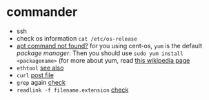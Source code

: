 # commander

- ssh
- check os information `cat /etc/os-release`
- [apt command not found?](https://unix.stackexchange.com/questions/33688/installing-git-sudo-apt-get-command-not-found) for you using cent-os, `yum` is the default _package manager_. Then you should use `sudo yum install <packagename>` (for more about yum, read [this wikipedia page](https://en.wikipedia.org/wiki/Yum_(software))
- `ethtool` [see also](https://serverfault.com/questions/207474/how-do-i-verify-the-speed-of-my-nic)
- `curl` [post file](https://stackoverflow.com/questions/12667797/using-curl-to-upload-post-data-with-files)
- `grep` again [check](https://stackoverflow.com/questions/221921/use-grep-exclude-include-syntax-to-not-grep-through-certain-files)
- `readlink -f filename.extension` [check](https://stackoverflow.com/questions/5265702/how-to-get-full-path-of-a-file)
